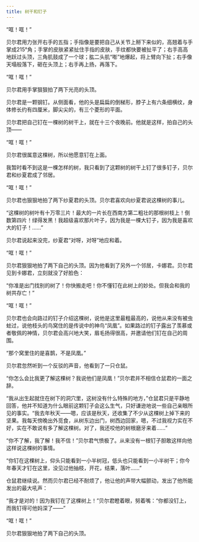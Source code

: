 ```yaml
---
title: 树干和钉子
---
```


“哐！哐！”

贝尔君用力张开右手的五指；手指像是要把自己从关节上掰下来似的，高翘着与手掌成215°角；手掌的皮肤紧紧扯住手指的皮肤，手纹都快要被扯平了；右手高高地跃过头顶，三角肌鼓成了一个球；肱二头肌“嘭”地爆起，将上臂向下扯；右手像天塌般落下，砸在头顶上；右手再上扬，再落下。

“哐！哐！”

贝尔君用手掌狠狠拍了两下光亮的头顶。

贝尔君是一颗钢钉。从侧面看，他的头是扁扁的倒梯形，脖子上有六条细横纹，身体修长约有四厘米，脚尖尖的，有三个菱形的平面。

贝尔君把自己钉在一棵树的树干上，就在十三个夜晚前。他就是这样，拍自己的头顶——

“哐！哐！”

贝尔君很属意这棵树，所以他愿意钉在上面。

我暂时看不到这是一棵怎样的树，我只看到了这颗树的树干上钉了很多钉子，贝尔君和纱夏君成了邻居。

“哐！哐！”

贝尔君也狠狠地拍了两下纱夏君的头顶。贝尔君喜欢向纱夏君说这棵树的事儿。 

“这棵树的树叶有十万零三片！最大的一片长在西南方第二粗壮的那根树枝上！倒数第四片！绿得发黑！我超级喜欢那片叶子，因为我是一棵大钉子，因为我是喜欢大的钉子！……”

贝尔君说起来没完，纱夏君“对呀，对呀”地应和着。

“哐！哐！”

贝尔君狠狠地拍了两下自己的头顶。因为他看到了另外一个邻居，卡娜君。贝尔君见到卡娜君，立刻就没了好脸色：

“你准是出门找别的树了！你快搬走吧！你不懂钉在此树上的妙处。但我会和我的树共存亡！”

“哐！哐！”

贝尔君也会向路过的钉子介绍这棵树，说他是这里最粗最高的，说他从来没有被虫蛀过，说他枝头的鸟窝住的是传说中的神鸟“凤凰”。如果路过的钉子露出了羡慕或者敬佩的神情，贝尔君会高兴地大笑，眉毛扬得很高，并邀请他们钉在自己的周围。

“那个窝里住的是喜鹊，不是凤凰。”

贝尔君忽然听到一个反驳的声音，他看到了一只仓鼠。

“你怎么会比我更了解这棵树？我说他们是凤凰！”贝尔君并不相信仓鼠君的一面之辞。

“我从出生起就住在树下的洞穴里，这树没有什么特殊的地方，”仓鼠君只是平静地回答，他并不知道为什么眼前这颗钉子会这么生气，只好谦逊地说一些自己亲眼所见的事实。“我去年秋天——嗯，应该是秋天，还收集了不少从这棵树上掉下来的坚果。我每天傍晚出外觅食，从树东边出门，树西边回家，嗯，不过我视力实在不好，实在不敢说有多了解这棵树。对了，我还咬他的树根磨牙来着……”

“你不了解，我了解！我不信！”贝尔君气愤极了。从来没有一根钉子胆敢这样向他这样说这棵树的事情。

“你钉在这棵树上，仰头只能看到一小半树冠，低头也只能看到一小半树干；你今年春天才钉在这里，没见过他抽枝，开花，结果，落叶……”

仓鼠君继续说。然而贝尔君已经不耐烦了，他让他的声带大幅颤动，发出了他所能发出的最大吼声：

“我才是对的！因为我钉在了这棵树上！”贝尔君瞪着眼，努着嘴：“你都没钉上，而我钉得可他妈深了——”

“哐！哐！”

贝尔君狠狠地拍了两下自己的头顶。